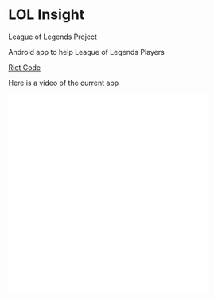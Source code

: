 # LOL Insight
League of Legends Project

Android app to help League of Legends Players

<a href="baribarton.github.io/info.html">Riot Code</a>



Here is a video of the current app

<embed src="video-1493801623.mp4" autostart="false" height="400" width="400" />
